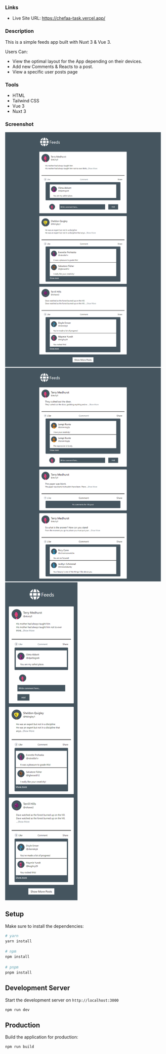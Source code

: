 ### Links

- Live Site URL: https://chefaa-task.vercel.app/

### Description

This is a simple feeds app built with Nuxt 3 & Vue 3.

Users Can:

- View the optimal layout for the App depending on their devices.
- Add new Comments & Reacts to a post.
- View a specific user posts page

### Tools

- HTML
- Tailwind CSS
- Vue 3
- Nuxt 3

### Screenshot

![Home](./design/home.png) ![User](./design/user.png)
![Mobile](./design/mobile.png)

## Setup

Make sure to install the dependencies:

```bash
# yarn
yarn install

# npm
npm install

# pnpm
pnpm install
```

## Development Server

Start the development server on `http://localhost:3000`

```bash
npm run dev
```

## Production

Build the application for production:

```bash
npm run build
```
